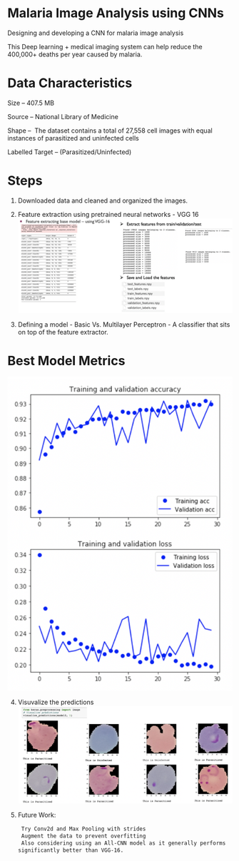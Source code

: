 # Malaria Image Analysis using CNNs
Designing and developing a CNN for malaria image analysis

This Deep learning + medical imaging system can help reduce the 400,000+ deaths per year caused by malaria.

# Data Characteristics
Size – 407.5 MB

Source – National Library of Medicine

Shape –  The dataset contains a total of 27,558 cell images with equal instances of parasitized and uninfected cells

Labelled Target – (Parasitized/Uninfected)

# Steps
1. Downloaded data and cleaned and organized the images.

2. Feature extraction using pretrained neural networks - VGG 16
![Alt text](FE.png?raw=true "FE.png")

3. Defining a model - Basic Vs. Multilayer Perceptron - A classifier that sits on top of the feature extractor.
# Best Model Metrics
![Alt text](BestModel.png?raw=true "BestModel.png")

4. Visuvalize the predictions
![Alt text](Prediction.png?raw=true "Prediction.png")

5. Future Work:

        Try Conv2d and Max Pooling with strides
        Augment the data to prevent overfitting 
        Also considering using an All-CNN model as it generally performs significantly better than VGG-16.

